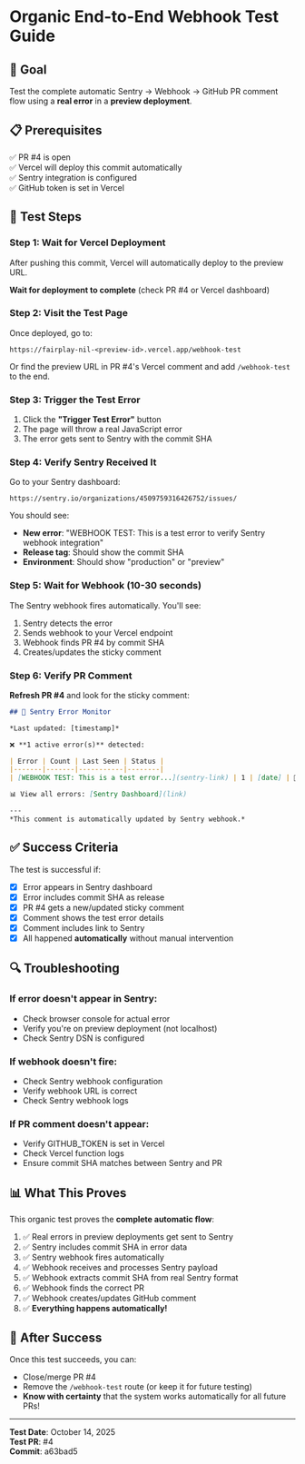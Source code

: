 # Organic End-to-End Webhook Test Guide

## 🎯 Goal
Test the complete automatic Sentry → Webhook → GitHub PR comment flow using a **real error** in a **preview deployment**.

## 📋 Prerequisites
✅ PR #4 is open  
✅ Vercel will deploy this commit automatically  
✅ Sentry integration is configured  
✅ GitHub token is set in Vercel  

## 🧪 Test Steps

### Step 1: Wait for Vercel Deployment
After pushing this commit, Vercel will automatically deploy to the preview URL.

**Wait for deployment to complete** (check PR #4 or Vercel dashboard)

### Step 2: Visit the Test Page
Once deployed, go to:
```
https://fairplay-nil-<preview-id>.vercel.app/webhook-test
```

Or find the preview URL in PR #4's Vercel comment and add `/webhook-test` to the end.

### Step 3: Trigger the Test Error
1. Click the **"Trigger Test Error"** button
2. The page will throw a real JavaScript error
3. The error gets sent to Sentry with the commit SHA

### Step 4: Verify Sentry Received It
Go to your Sentry dashboard:
```
https://sentry.io/organizations/4509759316426752/issues/
```

You should see:
- **New error**: "WEBHOOK TEST: This is a test error to verify Sentry webhook integration"
- **Release tag**: Should show the commit SHA
- **Environment**: Should show "production" or "preview"

### Step 5: Wait for Webhook (10-30 seconds)
The Sentry webhook fires automatically. You'll see:
1. Sentry detects the error
2. Sends webhook to your Vercel endpoint
3. Webhook finds PR #4 by commit SHA
4. Creates/updates the sticky comment

### Step 6: Verify PR Comment
**Refresh PR #4** and look for the sticky comment:

```markdown
## 🚨 Sentry Error Monitor

*Last updated: [timestamp]*

❌ **1 active error(s)** detected:

| Error | Count | Last Seen | Status |
|-------|-------|-----------|--------|
| [WEBHOOK TEST: This is a test error...](sentry-link) | 1 | [date] | 🔴 Active |

📊 View all errors: [Sentry Dashboard](link)

---
*This comment is automatically updated by Sentry webhook.*
```

## ✅ Success Criteria

The test is successful if:
- [x] Error appears in Sentry dashboard
- [x] Error includes commit SHA as release
- [x] PR #4 gets a new/updated sticky comment
- [x] Comment shows the test error details
- [x] Comment includes link to Sentry
- [x] All happened **automatically** without manual intervention

## 🔍 Troubleshooting

### If error doesn't appear in Sentry:
- Check browser console for actual error
- Verify you're on preview deployment (not localhost)
- Check Sentry DSN is configured

### If webhook doesn't fire:
- Check Sentry webhook configuration
- Verify webhook URL is correct
- Check Sentry webhook logs

### If PR comment doesn't appear:
- Verify GITHUB_TOKEN is set in Vercel
- Check Vercel function logs
- Ensure commit SHA matches between Sentry and PR

## 📊 What This Proves

This organic test proves the **complete automatic flow**:

1. ✅ Real errors in preview deployments get sent to Sentry
2. ✅ Sentry includes commit SHA in error data
3. ✅ Sentry webhook fires automatically
4. ✅ Webhook receives and processes Sentry payload
5. ✅ Webhook extracts commit SHA from real Sentry format
6. ✅ Webhook finds the correct PR
7. ✅ Webhook creates/updates GitHub comment
8. ✅ **Everything happens automatically!**

## 🎉 After Success

Once this test succeeds, you can:
- Close/merge PR #4
- Remove the `/webhook-test` route (or keep it for future testing)
- **Know with certainty** that the system works automatically for all future PRs!

---

**Test Date**: October 14, 2025  
**Test PR**: #4  
**Commit**: a63bad5
